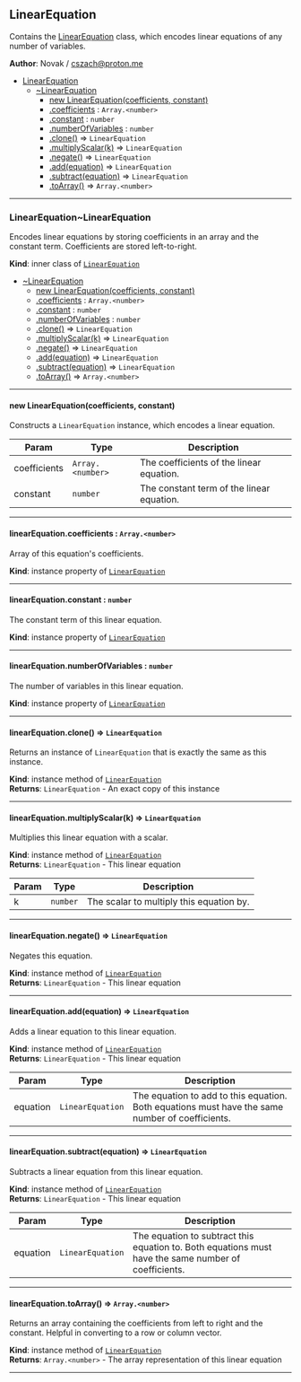 <a name="module_LinearEquation"></a>

## LinearEquation
Contains the [LinearEquation](#module_LinearEquation..LinearEquation) class, which encodes
linear equations of any number of variables.

**Author**: Novak / <cszach@proton.me>  

* [LinearEquation](#module_LinearEquation)
    * [~LinearEquation](#module_LinearEquation..LinearEquation)
        * [new LinearEquation(coefficients, constant)](#new_module_LinearEquation..LinearEquation_new)
        * [.coefficients](#module_LinearEquation..LinearEquation+coefficients) : <code>Array.&lt;number&gt;</code>
        * [.constant](#module_LinearEquation..LinearEquation+constant) : <code>number</code>
        * [.numberOfVariables](#module_LinearEquation..LinearEquation+numberOfVariables) : <code>number</code>
        * [.clone()](#module_LinearEquation..LinearEquation+clone) ⇒ <code>LinearEquation</code>
        * [.multiplyScalar(k)](#module_LinearEquation..LinearEquation+multiplyScalar) ⇒ <code>LinearEquation</code>
        * [.negate()](#module_LinearEquation..LinearEquation+negate) ⇒ <code>LinearEquation</code>
        * [.add(equation)](#module_LinearEquation..LinearEquation+add) ⇒ <code>LinearEquation</code>
        * [.subtract(equation)](#module_LinearEquation..LinearEquation+subtract) ⇒ <code>LinearEquation</code>
        * [.toArray()](#module_LinearEquation..LinearEquation+toArray) ⇒ <code>Array.&lt;number&gt;</code>


* * *

<a name="module_LinearEquation..LinearEquation"></a>

### LinearEquation~LinearEquation
Encodes linear equations by storing coefficients in an array and the constant
term. Coefficients are stored left-to-right.

**Kind**: inner class of [<code>LinearEquation</code>](#module_LinearEquation)  

* [~LinearEquation](#module_LinearEquation..LinearEquation)
    * [new LinearEquation(coefficients, constant)](#new_module_LinearEquation..LinearEquation_new)
    * [.coefficients](#module_LinearEquation..LinearEquation+coefficients) : <code>Array.&lt;number&gt;</code>
    * [.constant](#module_LinearEquation..LinearEquation+constant) : <code>number</code>
    * [.numberOfVariables](#module_LinearEquation..LinearEquation+numberOfVariables) : <code>number</code>
    * [.clone()](#module_LinearEquation..LinearEquation+clone) ⇒ <code>LinearEquation</code>
    * [.multiplyScalar(k)](#module_LinearEquation..LinearEquation+multiplyScalar) ⇒ <code>LinearEquation</code>
    * [.negate()](#module_LinearEquation..LinearEquation+negate) ⇒ <code>LinearEquation</code>
    * [.add(equation)](#module_LinearEquation..LinearEquation+add) ⇒ <code>LinearEquation</code>
    * [.subtract(equation)](#module_LinearEquation..LinearEquation+subtract) ⇒ <code>LinearEquation</code>
    * [.toArray()](#module_LinearEquation..LinearEquation+toArray) ⇒ <code>Array.&lt;number&gt;</code>


* * *

<a name="new_module_LinearEquation..LinearEquation_new"></a>

#### new LinearEquation(coefficients, constant)
Constructs a `LinearEquation` instance, which encodes a linear equation.


| Param | Type | Description |
| --- | --- | --- |
| coefficients | <code>Array.&lt;number&gt;</code> | The coefficients of the linear equation. |
| constant | <code>number</code> | The constant term of the linear equation. |


* * *

<a name="module_LinearEquation..LinearEquation+coefficients"></a>

#### linearEquation.coefficients : <code>Array.&lt;number&gt;</code>
Array of this equation's coefficients.

**Kind**: instance property of [<code>LinearEquation</code>](#module_LinearEquation..LinearEquation)  

* * *

<a name="module_LinearEquation..LinearEquation+constant"></a>

#### linearEquation.constant : <code>number</code>
The constant term of this linear equation.

**Kind**: instance property of [<code>LinearEquation</code>](#module_LinearEquation..LinearEquation)  

* * *

<a name="module_LinearEquation..LinearEquation+numberOfVariables"></a>

#### linearEquation.numberOfVariables : <code>number</code>
The number of variables in this linear equation.

**Kind**: instance property of [<code>LinearEquation</code>](#module_LinearEquation..LinearEquation)  

* * *

<a name="module_LinearEquation..LinearEquation+clone"></a>

#### linearEquation.clone() ⇒ <code>LinearEquation</code>
Returns an instance of `LinearEquation` that is exactly the same as this
instance.

**Kind**: instance method of [<code>LinearEquation</code>](#module_LinearEquation..LinearEquation)  
**Returns**: <code>LinearEquation</code> - An exact copy of this instance  

* * *

<a name="module_LinearEquation..LinearEquation+multiplyScalar"></a>

#### linearEquation.multiplyScalar(k) ⇒ <code>LinearEquation</code>
Multiplies this linear equation with a scalar.

**Kind**: instance method of [<code>LinearEquation</code>](#module_LinearEquation..LinearEquation)  
**Returns**: <code>LinearEquation</code> - This linear equation  

| Param | Type | Description |
| --- | --- | --- |
| k | <code>number</code> | The scalar to multiply this equation by. |


* * *

<a name="module_LinearEquation..LinearEquation+negate"></a>

#### linearEquation.negate() ⇒ <code>LinearEquation</code>
Negates this equation.

**Kind**: instance method of [<code>LinearEquation</code>](#module_LinearEquation..LinearEquation)  
**Returns**: <code>LinearEquation</code> - This linear equation  

* * *

<a name="module_LinearEquation..LinearEquation+add"></a>

#### linearEquation.add(equation) ⇒ <code>LinearEquation</code>
Adds a linear equation to this linear equation.

**Kind**: instance method of [<code>LinearEquation</code>](#module_LinearEquation..LinearEquation)  
**Returns**: <code>LinearEquation</code> - This linear equation  

| Param | Type | Description |
| --- | --- | --- |
| equation | <code>LinearEquation</code> | The equation to add to this equation. Both equations must have the same number of coefficients. |


* * *

<a name="module_LinearEquation..LinearEquation+subtract"></a>

#### linearEquation.subtract(equation) ⇒ <code>LinearEquation</code>
Subtracts a linear equation from this linear equation.

**Kind**: instance method of [<code>LinearEquation</code>](#module_LinearEquation..LinearEquation)  
**Returns**: <code>LinearEquation</code> - This linear equation  

| Param | Type | Description |
| --- | --- | --- |
| equation | <code>LinearEquation</code> | The equation to subtract this equation to. Both equations must have the same number of coefficients. |


* * *

<a name="module_LinearEquation..LinearEquation+toArray"></a>

#### linearEquation.toArray() ⇒ <code>Array.&lt;number&gt;</code>
Returns an array containing the coefficients from left to right and the
constant. Helpful in converting to a row or column vector.

**Kind**: instance method of [<code>LinearEquation</code>](#module_LinearEquation..LinearEquation)  
**Returns**: <code>Array.&lt;number&gt;</code> - The array representation of this linear equation  

* * *

